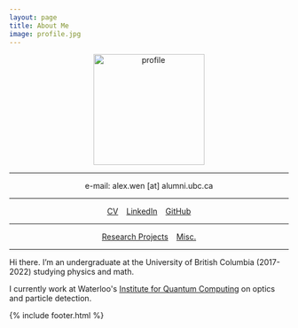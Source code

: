 ```yaml
---
layout: page
title: About Me
image: profile.jpg
---
```


<center><img src="{{ site.github.url }}/assets/img/profile.jpg" alt="profile" width="200"/></center>

---

<center>e-mail: alex.wen [at] alumni.ubc.ca</center>

---

<center> <a href="/assets/files/CV_Alex_Wen_12-2020.pdf" target="_blank">CV</a> &ensp; <a href="https://www.linkedin.com/in/alex-wen-32a15312a/" target="_blank">LinkedIn</a> &ensp; <a href="https://github.com/alexwenym" target="_blank">GitHub</a> </center>

---

<center>  <a href="{{ site.baseurl }}{% link presentations.md %}">Research Projects</a>  &ensp; <a href="{{ site.baseurl }}{% link misc.md %}">Misc.</a></center>

---

Hi there. I’m an undergraduate at the University of British Columbia (2017-2022) studying physics and math.

I currently work at Waterloo's <a href="https://uwaterloo.ca/institute-for-quantum-computing/" target="_blank">Institute for Quantum Computing</a> on optics and particle detection.


{% include footer.html %}
